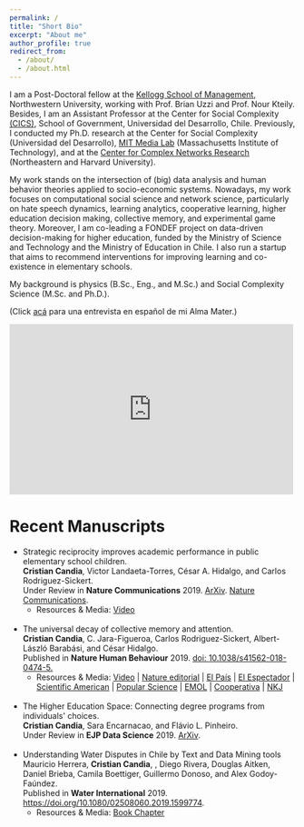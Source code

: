 ```yaml
---
permalink: /
title: "Short Bio"
excerpt: "About me"
author_profile: true
redirect_from: 
  - /about/
  - /about.html
---
```


I am a Post-Doctoral fellow at the [ Kellogg School of Management](http://www.kellogg.northwestern.edu/), Northwestern University, working with Prof. Brian Uzzi and Prof. Nour Kteily. Besides, I am an Assistant Professor at the Center for Social Complexity [(CICS)](https://complejidadsocial.udd.cl/), School of Government, Universidad del Desarrollo, Chile. Previously, I conducted my Ph.D. research at the Center for Social Complexity (Universidad del Desarrollo), <a href="https://www.media.mit.edu/" target="_blank"> MIT Media Lab</a> (Massachusetts Institute of Technology), and at the <a href="https://www.barabasilab.com/" target="_blank"> Center for Complex Networks Research</a> (Northeastern and Harvard University).

My work stands on the intersection of (big) data analysis and human behavior theories applied to socio-economic systems. Nowadays, my work focuses on computational social science and network science, particularly on hate speech dynamics, learning analytics, cooperative learning, higher education decision making, collective memory, and experimental game theory. Moreover, I am co-leading a FONDEF project on data-driven decision-making for higher education, funded by the Ministry of Science and Technology and the Ministry of Education in Chile. I also run a startup that aims to recommend interventions for improving learning and co-existence in elementary schools.

My background is physics (B.Sc., Eng., and M.Sc.) and Social Complexity Science (M.Sc. and Ph.D.).

(Click <a href="http://www.udec.cl/exalumnos/node/4482" target="_blank"> acá</a> para una entrevista en español de mi Alma Mater.)

<iframe width="500" height="300" src="https://www.youtube.com/embed/kYHLZZhG5Wc" frameborder="0" allow="accelerometer; autoplay; encrypted-media; gyroscope; picture-in-picture" allowfullscreen></iframe>

  <br>


Recent Manuscripts
===================

<ul>
<li>Strategic reciprocity improves academic performance in public elementary school children. <br> <strong>Cristian Candia</strong>, Victor Landaeta-Torres, César A. Hidalgo, and Carlos Rodriguez-Sickert. <br> Under Review in <strong>Nature Communications</strong> 2019. <a href="https://arxiv.org/abs/1909.11713" target="_blank"> ArXiv</a>. <a href="https://nature-research-under-consideration.nature.com/users/37265-nature-communications/posts/55218-strategic-reciprocity-improves-academic-performance-in-public-elementary-school-children/" target="_blank"> Nature Communications</a>.
  
   <ul> 
      <li> Resources & Media: <a href="https://www.youtube.com/watch?v=jiFa58-Lugk" target="_blank"> Video</a> 
     </li>
   </ul>
  
</li>

  <br>

  
<li> The universal decay of collective memory and attention. <br> <strong> Cristian Candia</strong>, C. Jara-Figueroa, Carlos Rodriguez-Sickert, Albert-László Barabási, and César Hidalgo. <br> Published in <strong> Nature Human Behaviour</strong> 2019.  <a href="https://www.nature.com/articles/s41562-018-0474-5" target="_blank"> doi: 10.1038/s41562-018-0474-5.</a>  

 <ul> <li> Resources & Media: <a href="https://go.nature.com/2Eoi0Rg" target="_blank"> Video</a> |
  <a href="https://www.nature.com/articles/d41586-018-07719-w" target="_blank"> Nature editorial</a> |
  <a href="https://elpais.com/elpais/2018/12/28/ciencia/1545998838_350060.html" target="_blank"> El País</a> | 
             <a href="https://www.elespectador.com/noticias/ciencia/matematicos-midieron-el-declive-de-la-memoria-colectiva-articulo-828519" target="_blank"> El Espectador</a> |
            <a href="https://www.scientificamerican.com/article/a-math-function-describes-how-whole-societies-remember-and-forget/" target="_blank"> Scientific American</a> | 
            <a href="https://www.popsci.com/how-collective-memories-decay/?dom=rss-default&src=syn" target="_blank"> Popular Science</a> | 
            <a href="https://www.emol.com/noticias/Tecnologia/2018/12/12/930483/Fisico-chileno-utiliza-conocido-poema-de-Pablo-Neruda-para-explicar-como-decae-la-memoria-colectiva.html" target="_blank"> EMOL</a> |
            <a href="https://www.cooperativa.cl/noticias/sociedad/ciencia/cientificos-chilenos-demostraron-como-nuestras-canciones-y-personajes-favoritos-dejan-de-serlo/2018-12-11/123529.html" target="_blank"> Cooperativa</a> |
            <a href="https://www.nkj.ru/news/35104/" target="_blank"> NKJ</a>
  </li></ul>

</li>

  <br>

<li>
  The Higher Education Space: Connecting degree programs from individuals' choices. <br> <strong>Cristian Candia</strong>, Sara Encarnacao, and Flávio L. Pinheiro. <br> Under Review in <strong>EJP Data Science</strong> 2019. <a href="https://arxiv.org/abs/1810.03676" target="_blank"> ArXiv</a>.
  
</li>

<br>

<li>
  Understanding Water Disputes in Chile by Text and Data Mining tools <br> Mauricio Herrera, <strong>Cristian Candia</strong>, , Diego Rivera, Douglas Aitken, Daniel Brieba, Camila Boettiger, Guillermo Donoso, and Alex Godoy-Faúndez. <br> Published in <strong>Water International</strong> 2019. <a href="https://doi.org/10.1080/02508060.2019.1599774" target="_blank"> https://doi.org/10.1080/02508060.2019.1599774</a>.
  
 <ul> 
   <li> Resources & Media: <a href="https://www.routledge.com/Legal-Perspectives-on-Bridging-Science-and-Policy/Tignino-Stephan-Martin-Nagle-McIntyre/p/book/9780367406851" target="_blank"> Book Chapter</a> 
   </li>
   </ul>
   
</li>
</ul>

